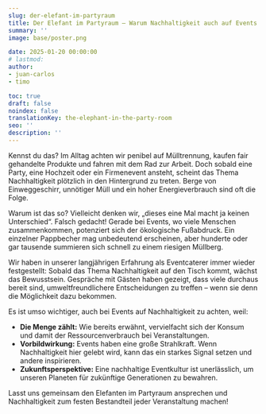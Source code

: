 ```yaml
---
slug: der-elefant-im-partyraum
title: Der Elefant im Partyraum – Warum Nachhaltigkeit auch auf Events wichtig ist
summary: ''
image: base/poster.png

date: 2025-01-20 00:00:00
# lastmod: 
author:
- juan-carlos
- timo

toc: true
draft: false
noindex: false
translationKey: the-elephant-in-the-party-room
seo: ''
description: ''
---
```

Kennst du das? Im Alltag achten wir penibel auf Mülltrennung, kaufen fair gehandelte Produkte und fahren mit dem Rad zur Arbeit. Doch sobald eine Party, eine Hochzeit oder ein Firmenevent ansteht, scheint das Thema Nachhaltigkeit plötzlich in den Hintergrund zu treten. Berge von Einweggeschirr, unnötiger Müll und ein hoher Energieverbrauch sind oft die Folge.

Warum ist das so? Vielleicht denken wir, „dieses eine Mal macht ja keinen Unterschied“. Falsch gedacht! Gerade bei Events, wo viele Menschen zusammenkommen, potenziert sich der ökologische Fußabdruck. Ein einzelner Pappbecher mag unbedeutend erscheinen, aber hunderte oder gar tausende summieren sich schnell zu einem riesigen Müllberg.

Wir haben in unserer langjährigen Erfahrung als Eventcaterer immer wieder festgestellt: Sobald das Thema Nachhaltigkeit auf den Tisch kommt, wächst das Bewusstsein. Gespräche mit Gästen haben gezeigt, dass viele durchaus bereit sind, umweltfreundlichere Entscheidungen zu treffen – wenn sie denn die Möglichkeit dazu bekommen.

Es ist umso wichtiger, auch bei Events auf Nachhaltigkeit zu achten, weil:

- **Die Menge zählt:** Wie bereits erwähnt, vervielfacht sich der Konsum und damit der Ressourcenverbrauch bei Veranstaltungen.
- **Vorbildwirkung:** Events haben eine große Strahlkraft. Wenn Nachhaltigkeit hier gelebt wird, kann das ein starkes Signal setzen und andere inspirieren.
- **Zukunftsperspektive:** Eine nachhaltige Eventkultur ist unerlässlich, um unseren Planeten für zukünftige Generationen zu bewahren.

Lasst uns gemeinsam den Elefanten im Partyraum ansprechen und Nachhaltigkeit zum festen Bestandteil jeder Veranstaltung machen!
